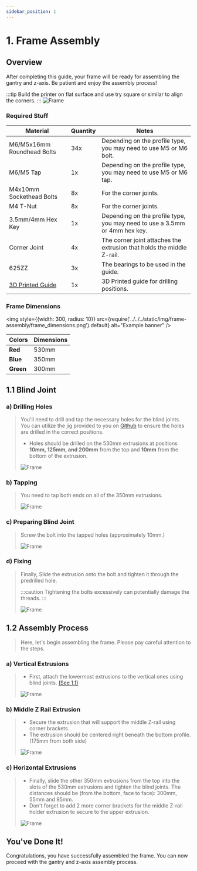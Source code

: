 ```yaml
---
sidebar_position: 1
---
```


# 1. Frame Assembly

## Overview
After completing this guide, your frame will be ready for assembling the gantry and z-axis. Be patient and enjoy the assembly process!

:::tip 
Build the printer on flat surface and use try square or similar to align the corners.
:::
![Frame](../../../static/img/frame-assembly/frame.PNG)

### Required Stuff

<table>
  <thead>
    <tr>
      <th>Material</th>
      <th>Quantity</th>
      <th>Notes</th>
    </tr>
  </thead>
  <tbody>
    <tr>
      <td>M6/M5x16mm Roundhead Bolts</td>
      <td>34x</td>
      <td>Depending on the profile type, you may need to use M5 or M6 bolt.</td>
    </tr>
    <tr>
      <td>M6/M5 Tap</td>
      <td>1x</td>
      <td>Depending on the profile type, you may need to use M5 or M6 tap.</td>
    </tr>
        <tr>
      <td>M4x10mm Sockethead Bolts</td>
      <td>8x</td>
      <td>For the corner joints.</td>
    </tr>
        <tr>
      <td>M4 T-Nut</td>
      <td>8x</td>
      <td>For the corner joints.</td>
    </tr>
    <tr>
      <td>3.5mm/4mm Hex Key</td>
      <td>1x</td>
      <td>Depending on the profile type, you may need to use a 3.5mm or 4mm hex key.</td>
    </tr>
        <tr>
      <td>Corner Joint</td>
      <td>4x</td>
      <td>The corner joint attaches the extrusion that holds the middle Z-rail.</td>
    </tr>
    <tr>
      <td>625ZZ</td>
      <td>3x</td>
      <td>The bearings to be used in the guide.</td>
    </tr>
    <tr>
      <td> <a href="https://github.com/Pole-Engineering/Crossant-235/tree/main/STLs/Tools" target="_blank" rel="noopener noreferrer">3D Printed Guide</a> </td>
      <td>1x</td>
      <td>3D Printed guide for drilling positions.</td>
    </tr>

  </tbody>
</table>

### Frame Dimensions
<img
  style={{width: 300, radius: 10}}
  src={require('../../../static/img/frame-assembly/frame_dimensions.png').default}
  alt="Example banner"
/>
<table>
  <thead>
    <tr>
      <th>Colors</th>
      <th>Dimensions</th>
    </tr>
  </thead>
  <tbody>
    <tr>
      <td><strong style={{ color: "#c30d0d" }}>Red</strong></td>
      <td>530mm</td>
    </tr>
    <tr>
      <td><strong style={{ color: "#0090ff" }}>Blue</strong></td>
      <td>350mm</td>
    </tr>
    <tr>
      <td><strong style={{ color: "#078901" }}>Green</strong></td>
      <td>300mm</td>
    </tr>
  </tbody>
</table>




 ## 1.1 Blind Joint
### a) Drilling Holes
>You'll need to drill and tap the necessary holes for the blind joints. You can utilize the jig provided to you on [Github](https://github.com/Pole-Engineering/Crossant-235/tree/main/STLs/Tools) to ensure the holes are drilled in the correct positions.
 >
 > - Holes should be drilled on the 530mm extrusions at positions **10mm, 125mm, and 200mm** from the top and **10mm** from the bottom of the extrusion.
 >
 >
 >
 >![Frame](../../../static/img/frame-assembly/drilljig.PNG)
 >

### b) Tapping
 >You need to tap both ends on all of the 350mm extrusions.
 >
 >![Frame](../../../static/img/frame-assembly/drilled-extrusions.PNG)
 >

### c) Preparing Blind Joint 
 >Screw the bolt into the tapped holes (approximately 10mm.)
 >
 >![Frame](../../../static/img/frame-assembly/extrusion1.PNG)
 >

### d) Fixing 
 >Finally, Slide the extrusion onto the bolt and tighten it through the predrilled hole.  
 >
 >:::caution 
 >Tightening the bolts excessively can potentially damage the threads.
 >:::
 >
 >![Frame](../../../static/img/frame-assembly/frame-hex.PNG)

 ## 1.2 Assembly Process
> Here, let's begin assembling the frame. Please pay careful attention to the steps.
> 

 ### a) Vertical Extrusions
> - First, attach the lowermost extrusions to the vertical ones using blind joints. [(See 1.1)](/docs/assembly-guide/crossant/frame/#11-blind-joint)
>
> ![Frame](../../../static/img/frame-assembly/step1.PNG)

 ### b) Middle Z Rail Extrusion
> - Secure the extrusion that will support the middle Z-rail using corner brackets.
> - The extrusion should be centered right beneath the bottom profile. (175mm from both side)
> 
> ![Frame](../../../static/img/frame-assembly/step2.PNG)
 

 ### c) Horizontal Extrusions
> - Finally, slide the other 350mm extrusions from the top into the slots of the 530mm extrusions and tighten the blind joints. The distances should be (from the bottom, face to face): 300mm, 55mm and 95mm.  
> - Don't forget to add 2 more corner brackets for the middle Z-rail holder extrusion to secure to the upper extrusion.
> 
> ![Frame](../../../static/img/frame-assembly/step3.PNG)
>
 
 ## You've Done It!
  Congratulations, you have successfully assembled the frame. You can now proceed with the gantry and z-axis assembly process.